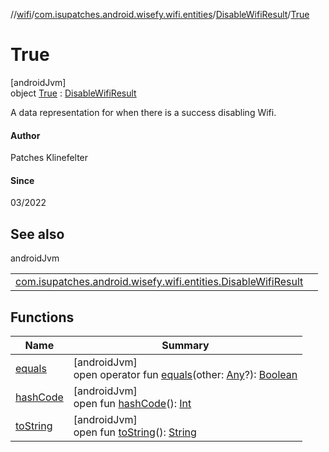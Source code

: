 //[wifi](../../../../index.md)/[com.isupatches.android.wisefy.wifi.entities](../../index.md)/[DisableWifiResult](../index.md)/[True](index.md)

# True

[androidJvm]\
object [True](index.md) : [DisableWifiResult](../index.md)

A data representation for when there is a success disabling Wifi.

#### Author

Patches Klinefelter

#### Since

03/2022

## See also

androidJvm

| | |
|---|---|
| [com.isupatches.android.wisefy.wifi.entities.DisableWifiResult](../index.md) |  |

## Functions

| Name | Summary |
|---|---|
| [equals](../../-is-wifi-enabled-result/-false/index.md#585090901%2FFunctions%2F-130402363) | [androidJvm]<br>open operator fun [equals](../../-is-wifi-enabled-result/-false/index.md#585090901%2FFunctions%2F-130402363)(other: [Any](https://kotlinlang.org/api/latest/jvm/stdlib/kotlin/-any/index.html)?): [Boolean](https://kotlinlang.org/api/latest/jvm/stdlib/kotlin/-boolean/index.html) |
| [hashCode](../../-is-wifi-enabled-result/-false/index.md#1794629105%2FFunctions%2F-130402363) | [androidJvm]<br>open fun [hashCode](../../-is-wifi-enabled-result/-false/index.md#1794629105%2FFunctions%2F-130402363)(): [Int](https://kotlinlang.org/api/latest/jvm/stdlib/kotlin/-int/index.html) |
| [toString](../../-is-wifi-enabled-result/-false/index.md#1616463040%2FFunctions%2F-130402363) | [androidJvm]<br>open fun [toString](../../-is-wifi-enabled-result/-false/index.md#1616463040%2FFunctions%2F-130402363)(): [String](https://kotlinlang.org/api/latest/jvm/stdlib/kotlin/-string/index.html) |
